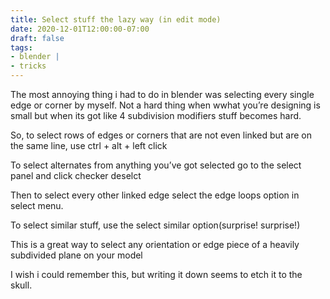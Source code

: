 ```yaml
---
title: Select stuff the lazy way (in edit mode)
date: 2020-12-01T12:00:00-07:00
draft: false
tags: 
- blender |  
- tricks
---
```


The most annoying thing i had to do in blender was selecting every single edge or corner by myself. Not a hard thing when wwhat you’re designing is small but when its got like 4 subdivision modifiers stuff becomes hard.

So, to select rows of edges or corners that are not even linked but are on the same line, use ctrl + alt + left click

To select alternates from anything you’ve got selected go to the select panel and click checker deselct

Then to select every other linked edge select the edge loops option in select menu.

To select similar stuff, use the select similar option(surprise! surprise!)

This is a great way to select any orientation or edge piece of a heavily subdivided plane on your model

I wish i could remember this, but writing it down seems to etch it to the skull.